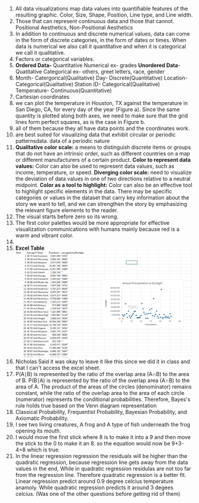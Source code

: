 1. All data visualizations map data values into quantifiable features of the resulting graphic. Color, Size, Shape, Position, Line type, and Line width.  
2. Those that can represent continuous data and those that cannot. Positional Aesthetics, Non-Positional Aesthetics
3. In addition to continuous and discrete numerical values, data can come in the form of discrete categories, in the form of dates or times. When data is numerical we also call it quantitative and when it is categorical we call it qualitative.
4. Factors or categorical variables.
5. **Ordered Data-** Quantitative Numerical ex- grades **Unordered Data**- Quatitative Categorical ex- others, greet letters, race, gender
6. Month- Catergorical(Qualitative) Day- Discrete(Quantitative) Location- Categorical(Qualitative) Station ID- Categorical(Qualitative) Temperature- Continuous(Quantitative) 
7. Cartesian coordinates
8. we can plot the temperature in Houston, TX against the temperature in San Diego, CA, for every day of the year (Figure a). Since the same quantity is plotted along both axes, we need to make sure that the grid lines form perfect squares, as is the case in Figure b.
9. all of them because they all have data points and the coordinates work.  
10. are best suited for visualizing data that exhibit circular or periodic patternsdata. data of a periodic nature
11. **Qualitative color scale:** a means to distinguish discrete items or groups that do not have an intrinsic order, such as different countries on a map or different manufacturers of a certain product. **Color to represent data values:** Color can also be used to represent data values, such as income, temperature, or speed. **Diverging color scale:** need to visualize the deviation of data values in one of two directions relative to a neutral midpoint. **Color as a tool to highlight:** Color can also be an effective tool to highlight specific elements in the data. There may be specific categories or values in the dataset that carry key information about the story we want to tell, and we can strengthen the story by emphasizing the relevant figure elements to the reader.
12. The visual starts before zero so its wrong.  
13. The first color palettes would be more appropriate for effective visualization communications with humans mainly because red is a warm and vibrant color.
14. 
15. **Excel Table** ![Excel table](hw5question15.png)
16. Nicholas Said it was okay to leave it like this since we did it in class and that I can't access the excel sheet. 
17. P(A∣B) is represented by the ratio of the overlap area (A∩B) to the area of B. P(B∣A) is represented by the ratio of the overlap area (A∩B) to the area of A. The product of the areas of the circles (denominator) remains constant, while the ratio of the overlap area to the area of each circle (numerator) represents the conditional probabilities. Therefore, Bayes's rule holds true based on the Venn diagram representation
18. Classical Probability, Frequentist Probability, Bayesian Probability, and Axiomatic Probability. 
19. I see two living creatures, A frog and A type of fish underneath the frog opening its mouth.  
20. I would move the first stick where 8 is to make it into a 9 and then move the stick to the 0 to make it an 8. so the equation would now be 9+3-4=8 which is true.
21. In the linear regression regression the residuals will be higher than the quadratic regression, because regression line gets away from the data values in the end, While in quadratic regression residulas are not too far from the regression line. Therefore quadratic regression is a better fit. Linear regression predict around 0.9 degree celcius temperature anamoly. While quadratic regression predicts it around 3 degees celcius.  (Was one of the other questions before getting rid of them)  
